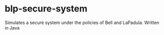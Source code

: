 # blp-secure-system
Simulates a secure system under the policies of Bell and LaPadula. Written in Java
